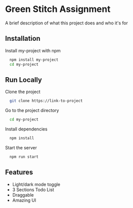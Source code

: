
# Green Stitch Assignment

A brief description of what this project does and who it's for


## Installation

Install my-project with npm

```bash
  npm install my-project
  cd my-project
```
    
## Run Locally

Clone the project

```bash
  git clone https://link-to-project
```

Go to the project directory

```bash
  cd my-project
```

Install dependencies

```bash
  npm install
```

Start the server

```bash
  npm run start
```


## Features

- Light/dark mode toggle
- 3 Sections Todo List
- Draggable
- Amazing UI

